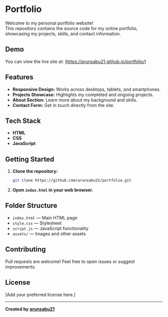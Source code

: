 # Portfolio

Welcome to my personal portfolio website!  
This repository contains the source code for my online portfolio, showcasing my projects, skills, and contact information.

## Demo

You can view the live site at: (https://arunsabu21.github.io/portfolio/) 

## Features

- **Responsive Design:** Works across desktops, tablets, and smartphones.
- **Projects Showcase:** Highlights my completed and ongoing projects.
- **About Section:** Learn more about my background and skills.
- **Contact Form:** Get in touch directly from the site.

## Tech Stack

- **HTML**
- **CSS**
- **JavaScript**

## Getting Started

1. **Clone the repository:**
   ```bash
   git clone https://github.com/arunsabu21/portfolio.git
   ```
2. **Open `index.html` in your web browser.**

## Folder Structure

- `index.html` — Main HTML page
- `style.css` — Stylesheet
- `script.js` — JavaScript functionality
- `assets/` — Images and other assets

## Contributing

Pull requests are welcome! Feel free to open issues or suggest improvements.

## License

[Add your preferred license here.]

---

**Created by [arunsabu21](https://github.com/arunsabu21)**
